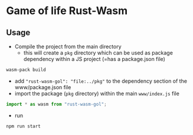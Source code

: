 # Game of life Rust-Wasm

## Usage

* Compile the project from the main directory
  - this will create a `pkg` directory which can be used as package dependency within a JS project (=has a package.json file)
```bash
wasm-pack build
```
* add `"rust-wasm-gol": "file:../pkg"` to the dependency section of the www/package.json file
* import the package (`pkg` directory) within the main `www/index.js` file
```js
import * as wasm from "rust-wasm-gol";
```
* run
```bash
npm run start
```

